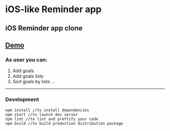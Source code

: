 # iOS-like Reminder app

## iOS Reminder app clone

## [Demo](https://mustbefail.github.io/reminder-macos-like/)

### As user you can:

1. Add goals
2. Add goals lists
3. Sort goals by lists
   ...

---

### Development

```
npm install //to install dependencies
npm start //to launch dev server
npm lint //to lint and prettify your code
npm build //to build production distribution package
```
